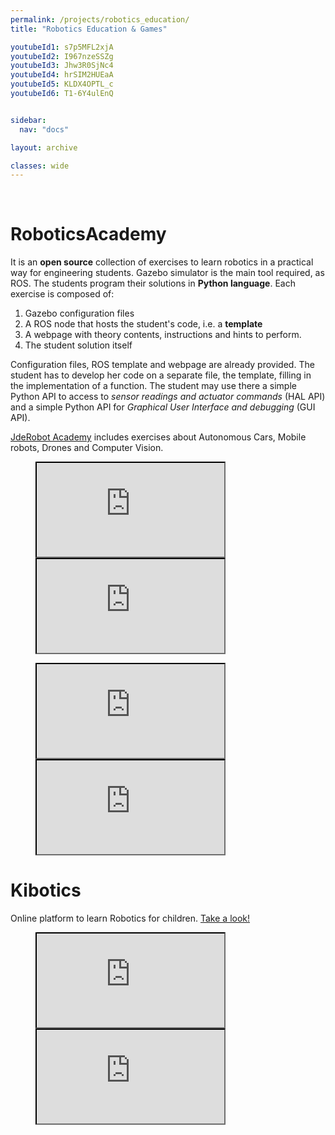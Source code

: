 ```yaml
---
permalink: /projects/robotics_education/
title: "Robotics Education & Games"

youtubeId1: s7p5MFL2xjA
youtubeId2: I967nzeSSZg
youtubeId3: Jhw3R0SjNc4
youtubeId4: hrSIM2HUEaA
youtubeId5: KLDX4OPTL_c
youtubeId6: T1-6Y4ulEnQ


sidebar:
  nav: "docs"

layout: archive

classes: wide
---
```




&nbsp;
&nbsp;




# RoboticsAcademy

It is an **open source** collection of exercises to learn robotics in a practical way for engineering students. Gazebo simulator is the main tool required, as ROS. The students program their solutions in **Python language**. Each exercise is composed of:

1. Gazebo configuration files
2. A ROS node that hosts the student's code, i.e. a **template** 
3. A webpage with theory contents, instructions and hints to perform.
4. The student solution itself

Configuration files, ROS template and webpage are already provided. The student has to develop her code on a separate file, the template, filling in the implementation of a function. The student may use there a simple Python API to access to _sensor readings and actuator commands_ (HAL API) and a simple Python API for _Graphical User Interface and debugging_ (GUI API). 

[JdeRobot Academy](https://jderobot.github.io/RoboticsAcademy/) includes exercises about Autonomous Cars, Mobile robots, Drones and Computer Vision.

<figure class="half">
    <a href=""><iframe src="https://www.youtube.com/embed/s7p5MFL2xjA"></iframe></a>
    <a href=""><iframe src="https://www.youtube.com/embed/I967nzeSSZg"></iframe></a>
</figure>

<figure class="half">
    <a href=""><iframe src="https://www.youtube.com/embed/KLDX4OPTL_c"></iframe></a>
    <a href=""><iframe src="https://www.youtube.com/embed/T1-6Y4ulEnQ"></iframe></a>
</figure>

<!-- 
{% include youtubePlayer.html id=page.youtubeId1 %}
{% include youtubePlayer.html id=page.youtubeId2 %}
-->

# Kibotics 

Online platform to learn Robotics for children. [Take a look!](https://www.youtube.com/channel/UCVH_ODFODyRUidhtR0IIZnw/videos)

<!--
{% include youtubePlayer.html id=page.youtubeId3 %}
-->

<figure class="half">
    <a href=""><iframe src="https://www.youtube.com/embed/Jhw3R0SjNc4"></iframe></a>
    <a href=""><iframe src="https://www.youtube.com/embed/hrSIM2HUEaA"></iframe></a>
</figure>
